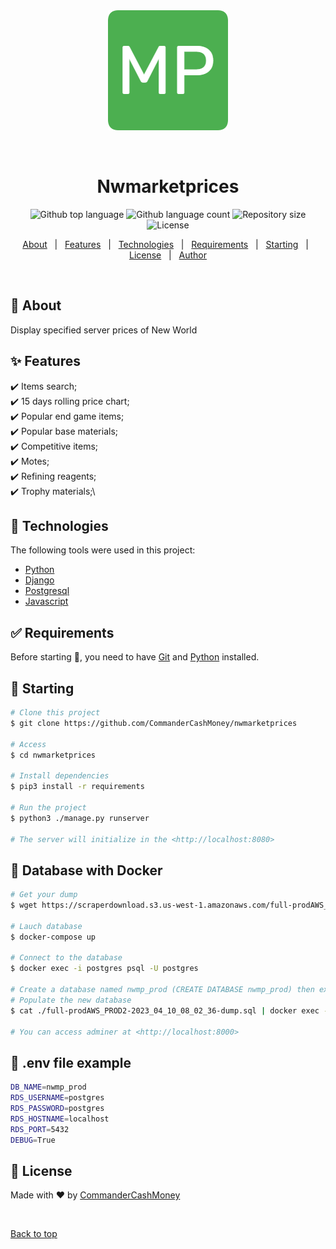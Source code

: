 <div align="center" id="top"> 
  <img src="./nwmarketapp/static/nwmarketapp/android-chrome-192x192.png" alt="Nwmarketprices" />

  &#xa0;

  <!-- <a href="https://nwmarketprices.netlify.app">Demo</a> -->
</div>

<h1 align="center">Nwmarketprices</h1>

<p align="center">
  <img alt="Github top language" src="https://img.shields.io/github/languages/top/CommanderCashMoney/nwmarketprices?color=56BEB8">

  <img alt="Github language count" src="https://img.shields.io/github/languages/count/CommanderCashMoney/nwmarketprices?color=56BEB8">

  <img alt="Repository size" src="https://img.shields.io/github/repo-size/CommanderCashMoney/nwmarketprices?color=56BEB8">

  <img alt="License" src="https://img.shields.io/github/license/CommanderCashMoney/nwmarketprices?color=56BEB8">

  <!-- <img alt="Github issues" src="https://img.shields.io/github/issues/CommanderCashMoney/nwmarketprices?color=56BEB8" /> -->

  <!-- <img alt="Github forks" src="https://img.shields.io/github/forks/CommanderCashMoney/nwmarketprices?color=56BEB8" /> -->

  <!-- <img alt="Github stars" src="https://img.shields.io/github/stars/CommanderCashMoney/nwmarketprices?color=56BEB8" /> -->
</p>

<!-- Status -->

<!-- <h4 align="center"> 
	🚧  Nwmarketprices 🚀 Under construction...  🚧
</h4> 

<hr> -->

<p align="center">
  <a href="#dart-about">About</a> &#xa0; | &#xa0; 
  <a href="#sparkles-features">Features</a> &#xa0; | &#xa0;
  <a href="#rocket-technologies">Technologies</a> &#xa0; | &#xa0;
  <a href="#white_check_mark-requirements">Requirements</a> &#xa0; | &#xa0;
  <a href="#checkered_flag-starting">Starting</a> &#xa0; | &#xa0;
  <a href="#memo-license">License</a> &#xa0; | &#xa0;
  <a href="https://github.com/CommanderCashMoney" target="_blank">Author</a>
</p>

<br>

## :dart: About ##

Display specified server prices of New World

## :sparkles: Features ##

:heavy_check_mark: Items search;\
:heavy_check_mark: 15 days rolling price chart;\
:heavy_check_mark: Popular end game items;\
:heavy_check_mark: Popular base materials;\
:heavy_check_mark: Competitive items;\
:heavy_check_mark: Motes;\
:heavy_check_mark: Refining reagents;\
:heavy_check_mark: Trophy materials;\

## :rocket: Technologies ##

The following tools were used in this project:

- [Python](https://www.python.org/)
- [Django](https://www.djangoproject.com/)
- [Postgresql](https://www.postgresql.org/)
- [Javascript](https://www.javascript.com/)

## :white_check_mark: Requirements ##

Before starting :checkered_flag:, you need to have [Git](https://git-scm.com) and [Python](https://www.python.org/) installed.

## :checkered_flag: Starting ##

```bash
# Clone this project
$ git clone https://github.com/CommanderCashMoney/nwmarketprices

# Access
$ cd nwmarketprices

# Install dependencies
$ pip3 install -r requirements

# Run the project
$ python3 ./manage.py runserver

# The server will initialize in the <http://localhost:8080>
```

## :checkered_flag: Database with Docker ##

```bash
# Get your dump
$ wget https://scraperdownload.s3.us-west-1.amazonaws.com/full-prodAWS_PROD2-2023_04_10_08_02_36-dump.sql

# Lauch database
$ docker-compose up

# Connect to the database
$ docker exec -i postgres psql -U postgres

# Create a database named nwmp_prod (CREATE DATABASE nwmp_prod) then exit
# Populate the new database
$ cat ./full-prodAWS_PROD2-2023_04_10_08_02_36-dump.sql | docker exec -i postgres psql -U postgres -d nwmp_prod

# You can access adminer at <http://localhost:8000>
```

## :checkered_flag: .env file example ##

```bash
DB_NAME=nwmp_prod
RDS_USERNAME=postgres
RDS_PASSWORD=postgres
RDS_HOSTNAME=localhost
RDS_PORT=5432
DEBUG=True
```

## :memo: License ##



Made with :heart: by <a href="https://github.com/CommanderCashMoney" target="_blank">CommanderCashMoney</a>

&#xa0;

<a href="#top">Back to top</a>
